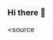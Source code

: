 ### Hi there 👋
<source 
  srcset="https://github-readme-stats.vercel.app/api?username=ZeroRyper&show_icons=true&theme=tokyonight"
  media="(prefers-color-scheme: dark)"
/>
<source
